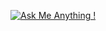 [![Ask Me Anything !](https://img.shields.io/badge/Ask%20me-anything-1abc9c.svg)](https://www.micahondiwa.com/#contact)

